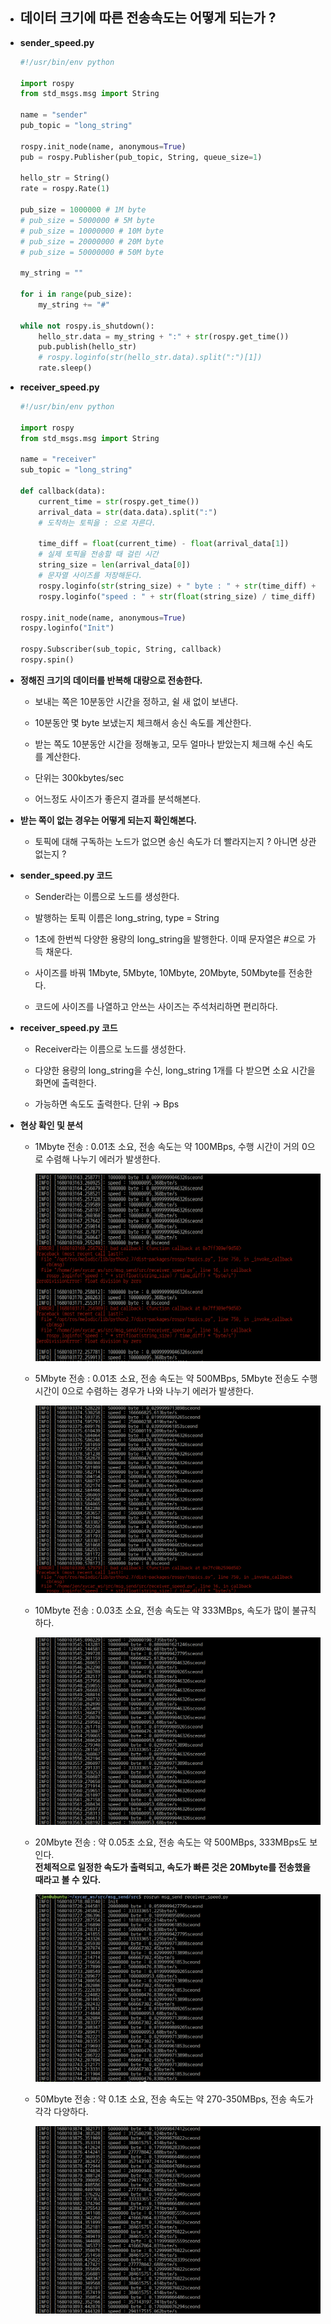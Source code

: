 - ## **데이터 크기에 따른 전송속도는 어떻게 되는가 ?**

- **sender_speed.py**
    
    ```python
    #!/usr/bin/env python

    import rospy
    from std_msgs.msg import String

    name = "sender"
    pub_topic = "long_string"

    rospy.init_node(name, anonymous=True)
    pub = rospy.Publisher(pub_topic, String, queue_size=1)

    hello_str = String()
    rate = rospy.Rate(1)

    pub_size = 1000000 # 1M byte
    # pub_size = 5000000 # 5M byte
    # pub_size = 10000000 # 10M byte
    # pub_size = 20000000 # 20M byte
    # pub_size = 50000000 # 50M byte

    my_string = ""

    for i in range(pub_size):
        my_string += "#"

    while not rospy.is_shutdown():
        hello_str.data = my_string + ":" + str(rospy.get_time())
        pub.publish(hello_str)
        # rospy.loginfo(str(hello_str.data).split(":")[1])
        rate.sleep()
    ```
            
- **receiver_speed.py**
            
    ```python
    #!/usr/bin/env python

    import rospy
    from std_msgs.msg import String

    name = "receiver"
    sub_topic = "long_string"

    def callback(data):
        current_time = str(rospy.get_time())
        arrival_data = str(data.data).split(":")
        # 도착하는 토픽을 : 으로 자른다. 

        time_diff = float(current_time) - float(arrival_data[1])
        # 실제 토픽을 전송할 때 걸린 시간 
        string_size = len(arrival_data[0])
        # 문자열 사이즈를 저장해둔다. 
        rospy.loginfo(str(string_size) + " byte : " + str(time_diff) + "sceond")
        rospy.loginfo("speed : " + str(float(string_size) / time_diff) + "byte/s")

    rospy.init_node(name, anonymous=True)
    rospy.loginfo("Init")

    rospy.Subscriber(sub_topic, String, callback)
    rospy.spin()
    ```

- **정해진 크기의 데이터를 반복해 대량으로 전송한다.**
    - 보내는 쪽은 10분동안 시간을 정하고, 쉴 새 없이 보낸다.
    
    - 10분동안 몇 byte 보냈는지 체크해서 송신 속도를 계산한다.
    
    - 받는 쪽도 10분동안 시간을 정해놓고, 모두 얼마나 받았는지 체크해 수신 속도를 계산한다.
    
    - 단위는 300kbytes/sec
    
    - 어느정도 사이즈가 좋은지 결과를 분석해본다.

- **받는 쪽이 없는 경우는 어떻게 되는지 확인해본다.**
    - 토픽에 대해 구독하는 노드가 없으면 송신 속도가 더 빨라지는지 ? 아니면 상관 없는지 ?

- **sender_speed.py 코드**
    - Sender라는 이름으로 노드를 생성한다.
    
    - 발행하는 토픽 이름은 long_string, type = String
    
    - 1초에 한번씩 다양한 용량의 long_string을 발행한다. 이때 문자열은 #으로 가득 채운다.
    
    - 사이즈를 바꿔 1Mbyte, 5Mbyte, 10Mbyte, 20Mbyte, 50Mbyte를 전송한다.
    
    - 코드에 사이즈를 나열하고 안쓰는 사이즈는 주석처리하면 편리하다.

- **receiver_speed.py 코드**
    - Receiver라는 이름으로 노드를 생성한다.
    
    - 다양한 용량의 long_string을 수신, long_string 1개를 다 받으면 소요 시간을 화면에 출력한다.
    
    - 가능하면 속도도 출력한다. 단위 → Bps


- **현상 확인 및 분석**
    - 1Mbyte 전송 : 0.01초 소요, 전송 속도는 약 100MBps, 수행 시간이 거의 0으로 수렴해 나누기 에러가 발생한다. 
        
        <img src = 'img/ROS Speed 1Mbyte.png' alt = 'ROS Speed 1Mbyte' width='500' height='300'>
    
    - 5Mbyte 전송 : 0.01초 소요, 전송 속도는 약 500MBps, 5Mbyte 전송도 수행 시간이 0으로 수렴하는 경우가 나와 나누기 에러가 발생한다.
    
        <img src = 'img/ROS Speed 5Mbyte.png' alt = 'ROS Speed 5Mbyte' width='500' height='300'>
    
    - 10Mbyte 전송 : 0.03초 소요, 전송 속도는 약 333MBps, 속도가 많이 불규칙하다. 
        
        <img src = 'img/ROS Speed 10Mbyte.png' alt = 'ROS Speed 10Mbyte' width='500' height='300'>

    - 20Mbyte 전송 : 약 0.05초 소요, 전송 속도는 약 500MBps, 333MBps도 보인다. <br>
      **전체적으로 일정한 속도가 출력되고, 속도가 빠른 것은 20Mbyte를 전송했을 때라고 볼 수 있다.**
        
        <img src = 'img/ROS Speed 20Mbyte.png' alt = 'ROS Speed 20Mbyte' width='500' height='300'>

    - 50Mbyte 전송 : 약 0.1초 소요, 전송 속도는 약 270-350MBps, 전송 속도가 각각 다양하다. 
        
        <img src = 'img/ROS Speed 50Mbyte.png' alt = 'ROS Speed 50Mbyte' width='500' height='300'>
